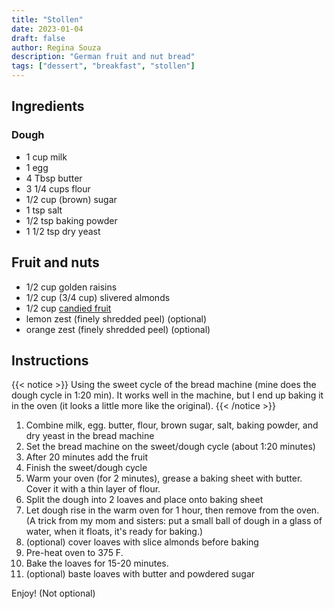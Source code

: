 ```yaml
---
title: "Stollen"
date: 2023-01-04
draft: false
author: Regina Souza
description: "German fruit and nut bread"
tags: ["dessert", "breakfast", "stollen"]
---
```


## Ingredients

### Dough

- 1 cup milk
- 1 egg
- 4 Tbsp butter
- 3 1/4 cups flour
- 1/2 cup (brown) sugar
- 1 tsp salt
- 1/2 tsp baking powder
- 1 1/2 tsp dry yeast

## Fruit and nuts

- 1/2 cup golden raisins
- 1/2 cup (3/4 cup) slivered almonds
- 1/2 cup [candied fruit](../candied_orange_and_lemon_peel)
- lemon zest (finely shredded peel) (optional)
- orange zest (finely shredded peel) (optional)

## Instructions

{{< notice >}}
Using the sweet cycle of the bread machine (mine does the dough cycle in 1:20 min). It works well in the machine, but I end up baking it in the oven (it looks a little more like the original).
{{< /notice >}}

1. Combine milk, egg. butter, flour, brown sugar, salt, baking powder, and dry yeast in the bread machine
2. Set the bread machine on the sweet/dough cycle (about 1:20 minutes)
3. After 20 minutes add the fruit
4. Finish the sweet/dough cycle
5. Warm your oven (for 2 minutes), grease a baking sheet with butter. Cover it with a thin layer of flour.
6. Split the dough into 2 loaves and place onto baking sheet
7. Let dough rise in the warm oven for 1 hour, then remove from the oven. (A trick from my mom and sisters: put a small ball of dough in a glass of water, when it floats, it's ready for baking.)
8. (optional) cover loaves with slice almonds before baking
9. Pre-heat oven to 375 F.
10. Bake the loaves for 15-20 minutes.
11. (optional) baste loaves with butter and powdered sugar

Enjoy! (Not optional)
